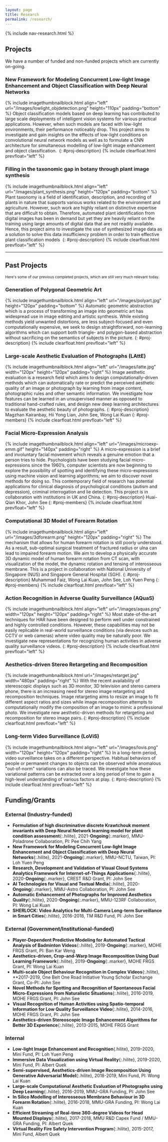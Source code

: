 ```yaml
---
layout: page
title: Research
permalink: /research/
---
```

{% include nav-research.html  %}


## Projects

We have a number of funded and non-funded projects which are currently on-going.

### New Framework for Modeling Concurrent Low-light Image Enhancement and Object Classification with Deep Neural Networks
{% include imagethumbnailblock.html align="left" url="/images/lowlight_objdetection.png" height="110px" padding="bottom" %}
Object classification models based on deep learning has contributed to large scale deployments of intelligent vision systems for various practical applications. However, when such models are faced with low-light environments, their performance noticeably drop. This project aims to investigate and gain insights on the effects of low-light conditions on convolutional neural network models as well as to formulate a CNN architecture for simultaneous modelling of low-light image enhancement and object classification. 
{: #proj-description}
{% include clearfloat.html prevfloat="left" %}

### Filling in the taxonomic gap in botany through plant image synthesis
{% include imagethumbnailblock.html align="left" url="/images/plant_synthesis.png" height="120px" padding="bottom" %}
Plant taxonomy is a field of identification, description, and recording of plants in nature that supports various works related to the environment and agriculture. However, such work are highly reliant on distinctive expertise that are difficult to obtain. Therefore, automated plant identification from digital images has been in demand but yet they are heavily reliant on the training using large amounts of digital data that are not readily available. Hence, this project aims to investigate the use of synthesized image data as a solution to solve this data insufficiency problem in order to train effective plant classification models 
{: #proj-description}
{% include clearfloat.html prevfloat="left" %}

---

## Past Projects
<small>Here's some of our previous completed projects, which are still very much relevant today.</small>

### Generation of Polygonal Geometric Art
{% include imagethumbnailblock.html align="left" url="/images/polyart.jpg" height="120px" padding="bottom" %}
Automatic geometric abstraction which is a process of transforming an image into geometric art has widespread use in image editing and artistic synthesis. While existing methods yield unwanted distortions, are less subject-focused and even computationally expensive, we seek to design straightforward, non-learning algorithms which can support both triangle- and polygon-based abstraction without sacrificing on the semantics of subjects in the picture.
{: #proj-description}
{% include clearfloat.html prevfloat="left" %}


### Large-scale Aesthetic Evaluation of Photographs (LAttE)
{% include imagethumbnailblock.html align="left" url="/images/latte.jpg" width="120px" height="120px" padding="right" %}
Image aesthetic evaluation is a research field which aims to design computationally-driven methods which can automatically rate or predict the perceived aesthetic quality of an image or photograph by learning from image content, photographic rules and other semantic information. We investigate how features can be learned in an unsupervised manner as opposed to traditional hand-crafted rules, and design new deep learning architectures to evaluate the aesthetic beauty of photographs.
{: #proj-description}
Magzhan Kairanbay, Hii Yong Lian, John See, Wong Lai Kuan
{: #proj-members}
{% include clearfloat.html prevfloat="left" %}

### Facial Micro-Expression Analysis
{% include imagethumbnailblock.html align="left" url="/images/microexp-emm.gif" height="140px" padding="right" %}
A micro-expression is a brief and involuntary facial movement which reveals a genuine emotion that a person tries to hide. Psychologists have been studying facial micro-expressions since the 1960’s, computer scientists are now beginning to explore the possibility of spotting and identifying these micro-expressions using machine vision and learning algorithms; we aim to discover novel methods for doing so. This contemporary field of research has potential applications for clinical diagnosis of psychological conditions (autism and depression), criminal interrogation and lie detection. This project is in collaboration with institutions in UK and China.
{: #proj-description}
Huai-Qian Khor, John See
{: #proj-members}
{% include clearfloat.html prevfloat="left" %}

### Computational 3D Model of Forearm Rotation
{% include imagethumbnailblock.html align="left" url="/images/3dforearm.png" height="120px" padding="right" %}
The mechanism that allows for human forearm rotation is still poorly understood. As a result, sub-optimal surgical treatment of fractured radius or ulna can lead to impaired forearm motion. We aim to develop a physically accurate 3D dynamic model of human forearm rotation from CT scan, with visualization of the model, the dynamic rotation and tensing of interosseous membrane. This is a project in collaboration with National University of Singapore (NUS) and Singapore General Hospital (SGH).
{: #proj-description}
Muhammad Faiz, Wong Lai Kuan, John See, Loh Yuen Peng
{: #proj-members}
{% include clearfloat.html prevfloat="left" %}

### Action Recognition in Adverse Quality Surveillance (AQuaS)
{% include imagethumbnailblock.html align="left" url="/images/aquas.png" width="120px" height="120px" padding="right" %}
Most state-of-the-art techniques for HAR have been designed to perform well under constrained and highly controlled conditions. However, these capabilities may not be easily replicable in real-world surveillance conditions (via devices such as CCTV or web cameras) where video quality may be naturally poor. We investigate new representations for recognizing human activities in adverse quality surveillance videos.
{: #proj-description}
{% include clearfloat.html prevfloat="left" %}

### Aesthetics-driven Stereo Retargeting and Recomposition
{% include imagethumbnailblock.html url="/images/retarget.jpg" width="480px" padding="right" %}
With the recent availability of stereoscopic displays such as 3D monitor, 3D television and stereo camera phone, there is an increasing need for stereo image retargeting and recomposition techniques. Image retargeting aims to resize an image to fit different aspect ratios and sizes while image recomposition attempts to computationally modify the composition of an image to mimic a professional photo. We investigate new aesthetic-driven methods for retargeting and recomposition for stereo image pairs.
{: #proj-description}
{% include clearfloat.html prevfloat="left" %}

### Long-term Video Surveillance (LoViS)
{% include imagethumbnailblock.html align="left" url="/images/lovis.png" width="120px" height="120px" padding="right" %}
In a long-term period, video surveillance takes on a different perspective. Habitual behaviors of people or permanent changes to objects can be observed while anomalous "out-of-norm" variations can also be traced. We investigate how these variational patterns can be extracted over a long period of time to gain a high-level understanding of various factors at play.
{: #proj-description}
{% include clearfloat.html prevfloat="left" %}



## Funding/Grants

### External (Industry-funded)
- **Formulation of high discriminative discrete Krawtchouk moment invariants with Deep Neural Network learning model for plant condition assessment**{:.hilite}, 2021-**Ongoing**{:.marker}, MMU-Poladrone Collaboration, PI: Pee Chih Yang
- **New Framework for Modeling Concurrent Low-light Image Enhancement and Object Classification with Deep Neural Networks**{:.hilite}, 2021-**Ongoing**{:.marker}, MMU-NCTU, Taiwan, PI: Loh Yuen Peng
- **Research, Development and Validation of Visual Cloud Systems Analytics Framework for Internet-of-Things Applications**{:.hilite}, 2020-**Ongoing**{:.marker}, CREST R&D Grant, PI: John See
- **AI Technologies for Visual and Textual Media**{:.hilite}, 2020-**Ongoing**{:.marker}, MMU-Astro Collaboration, PI: John See
- **Automatic Enhancement of Photographs for Improved Aesthetics Quality**{:.hilite}, 2020-**Ongoing**{:.marker}, MMU-123RF Collaboration, PI: Wong Lai Kuan
- **SHERLOCK: Video Analytics for Multi-Camera Long-term Surveillance in Smart Cities**{:.hilite}, 2016-2018, TM R&D Fund, PI: John See

### External (Government/Institutional-funded)
- **Player-Dependent Predictive Modeling for Automated Tactical Analysis of Badminton Videos**{:.hilite}, 2019-**Ongoing**{:.marker}, MOHE FRGS Grant, PI: Ban Kar Weng
- **Aesthetics-driven, Crop-and-Warp Image Recomposition Using Dual Learning Framework**{:.hilite}, 2019-**Ongoing**{:.marker}, MOHE FRGS Grant, PI: Wong Lai Kuan
- **Multi-scale Object Behaviour Recognition in Complex Videos**{:.hilite}, **2017-2019, One Belt One Road Initiative Young Scholar Exchange Grant, Co-PI: John See
- **Novel Methods for Spotting and Recognition of Spontaneous Facial Micro-Expressions from Naturalistic Situations**{:.hilite}, 2016-2019, MOHE FRGS Grant, PI: John See
- **Visual Recognition of Human Activities using Spatio-temporal Information for Low Quality Surveillance Video**{:.hilite}, 2014-2016, MOHE FRGS Grant, PI: John See
- **Aesthetics-driven Stereoscopic Image Enhancement Algorithms for Better 3D Experience**{:.hilite}, 2013-2015, MOHE FRGS Grant

### Internal
- **Low-light Image Enhancement and Recognition**{.hilite}, 2019-2020, Mini Fund, PI: Loh Yuen Peng
- **Immersive Data Visualization using Virtual Reality**{:.hilite}, 2019-2020, Mini Fund, PI: Albert Quek
- **Semi-supervised, Aesthetics-driven Image Recomposition Using Generative Adversarial Model**{:.hilite},
2018-2019, Mini Fund, PI: Wong Lai Kuan
- **Large-scale Computational Aesthetic Evaluation of Photographs using Deep Learning**{:.hilite}, 2016-2019, MMU-GRA Funding, PI: John See
- **In Silico Modelling of Interosseous Membrane Behaviour in 3D Forearm Rotation**{:.hilite}, 2016-2018, MMU-GRA Funding, PI: Wong Lai Kuan
- **Efficient Streaming of Real-time 360-degree Videos for Head Mounted Displays**{:.hilite}, 2017-2018, MMU R&D Capex Fund / MMU-GRA Funding, PI: Albert Quek
- **Virtual Reality Fire Safety Intervention Program**{:.hilite}, 2015-2017, Mini Fund, Albert Quek
